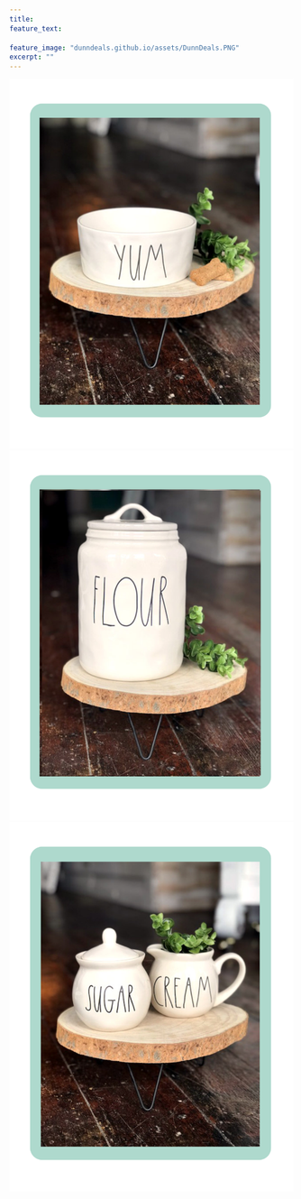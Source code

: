 ```yaml
---
title: 
feature_text: 
  
feature_image: "dunndeals.github.io/assets/DunnDeals.PNG"
excerpt: ""
---
```




![1](assets/E3428C20-652B-48DE-BE64-0834A7112C25.png)
![2](assets/8B87BB18-22B6-4E3A-ACA8-6B50C4641D10.png)
![3](assets/59E011F9-1F32-4195-8267-2AFD0204B119.png)
